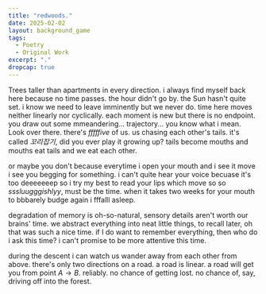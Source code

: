 ```yaml
---
title: "redwoods."
date: 2025-02-02
layout: background_game
tags:
  - Poetry
  - Original Work
excerpt: "."
dropcap: true
---
```



Trees taller than apartments in every direction. 
i always find myself back here because no time passes. the hour didn't go by. the Sun hasn't quite set. i know we need to leave imminently but we never do. time here moves neither linearly nor cyclically. each moment is new but there is no endpoint. you draw out some mmeandering... trajectory... you know what i mean. Look over there. there's *fffffive* of us. us chasing each other's tails. it's called *꼬리잡기*, did you ever play it growing up? tails become mouths and mouths eat tails and we eat each other.


or maybe you don't because everytime i open your mouth and i see it move i see you begging for something. i can't quite hear your voice becuase it's too deeeeeeep so i try my best to read your lips which move so so *sssluugggishlyy*, must be the time. when it takes two weeks for your mouth to bbbarely budge again i fffalll asleep. 


degradation of memory is oh-so-natural, sensory details aren't worth our brains' time. we abstract everything into neat little things, to recall later, oh that was such a nice time. if I do want to remember everything, then who do i ask this time? i can't promise to be more attentive this time. 


during the descent i can watch us wander away from each other from above. there's only two directions on a road. a road is linear. a road will get you from point $A \rightarrow B$. reliably. no chance of getting lost. no chance of, say, driving off into the forest.

